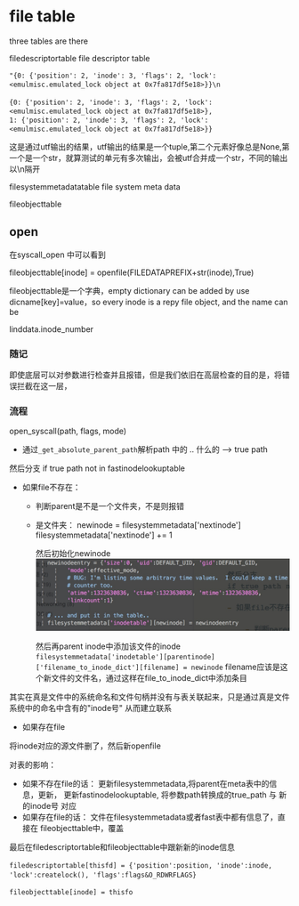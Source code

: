# file table

three tables are there

filedescriptortable file descriptor table

```text
"{0: {'position': 2, 'inode': 3, 'flags': 2, 'lock': <emulmisc.emulated_lock object at 0x7fa817df5e18>}}\n

{0: {'position': 2, 'inode': 3, 'flags': 2, 'lock': <emulmisc.emulated_lock object at 0x7fa817df5e18>}, 
1: {'position': 2, 'inode': 3, 'flags': 2, 'lock': <emulmisc.emulated_lock object at 0x7fa817df5e18>}}
```

这是通过utf输出的结果，utf输出的结果是一个tuple,第二个元素好像总是None,第一个是一个str，就算测试的单元有多次输出，会被utf合并成一个str，不同的输出以\n隔开

filesystemmetadatatable file system meta data

fileobjecttable

## open

在syscall\_open 中可以看到

fileobjecttable\[inode\] = openfile\(FILEDATAPREFIX+str\(inode\),True\)

fileobjecttable是一个字典，empty dictionary can be added by use dicname\[key\]=value，so every inode is a repy file object, and the name can be

linddata.inode\_number

### 随记

即使底层可以对参数进行检查并且报错，但是我们依旧在高层检查的目的是，将错误拦截在这一层，

### 流程

open\_syscall\(path, flags, mode\)

* 通过`_get_absolute_parent_path`解析path 中的 .. 什么的 --&gt; true path

然后分支 if true path not in fastinodelookuptable

* 如果file不存在：
  * 判断parent是不是一个文件夹，不是则报错
  * 是文件夹： newinode = filesystemmetadata\['nextinode'\] filesystemmetadata\['nextinode'\] += 1

    然后初始化newinode![](../../.gitbook/assets/15414486134550.jpg)

    然后再parent inode中添加该文件的inode `filesystemmetadata['inodetable'][parentinode]['filename_to_inode_dict'][filename] = newinode` filename应该是这个新文件的文件名，通过这样在file\_to\_inode\_dict中添加条目

其实在真是文件中的系统命名和文件句柄并没有与表关联起来，只是通过真是文件系统中的命名中含有的"inode号" 从而建立联系

* 如果存在file

将inode对应的源文件删了，然后新openfile

对表的影响：

* 如果不存在file的话： 更新filesystemmetadata,将parent在meta表中的信息，更新， 更新fastinodelookuptable, 将参数path转换成的true\_path 与 新的inode号 对应
* 如果存在file的话： 文件在filesystemmetadata或者fast表中都有信息了，直接在 fileobjecttable中，覆盖

最后在filedescriptortable和fileobjecttable中跟新新的inode信息

`filedescriptortable[thisfd] = {'position':position, 'inode':inode, 'lock':createlock(), 'flags':flags&O_RDWRFLAGS}`

`fileobjecttable[inode] = thisfo`

